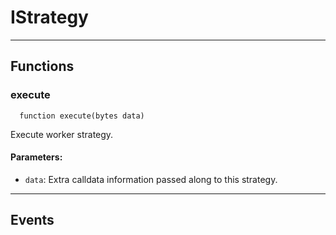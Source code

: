 # IStrategy




___

## Functions

### execute

```solidity
  function execute(bytes data)
```

Execute worker strategy.



#### Parameters:

- `data`: Extra calldata information passed along to this strategy.


___

## Events

